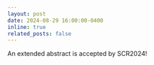 ```yaml
---
layout: post
date: 2024-08-29 16:00:00-0400
inline: true
related_posts: false
---
```


An extended abstract is accepted by SCR2024!


